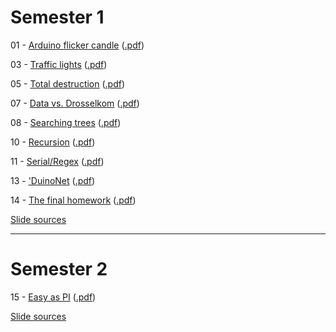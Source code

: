 <!--

                  Copyright (C)  2017  Leonard Göhrs.
   Permission is granted to copy, distribute and/or modify this document
    under the terms of the GNU Free Documentation License, Version 1.3
     or any later version published by the Free Software Foundation;
  with no Invariant Sections, no Front-Cover Texts, and no Back-Cover Texts.
      A copy of the license is included in the file "LICENSE-FDL.txt".

-->

Semester 1
==========

01 - [Arduino flicker candle][t1_html] ([.pdf][t1_pdf])

03 - [Traffic lights][t3_html] ([.pdf][t3_pdf])

05 - [Total destruction][t5_html] ([.pdf][t5_pdf])

07 - [Data vs. Drosselkom][t7_html] ([.pdf][t7_pdf])

08 - [Searching trees][t8_html] ([.pdf][t8_pdf])

10 - [Recursion][t10_html] ([.pdf][t10_pdf])

11 - [Serial/Regex][t11_html] ([.pdf][t11_pdf])

13 - ['DuinoNet][t13_html] ([.pdf][t13_pdf])

14 - [The final homework][t14_html] ([.pdf][t14_pdf])

[Slide sources][sources]

---

Semester 2
==========

15 - [Easy as PI][t15_html] ([.pdf][t15_pdf])

[Slide sources][sources]


[t1_html]: 01-arduino-flicker-candle.html
[t1_pdf]: 01-arduino-flicker-candle.pdf

[t3_html]: 03-traffic-lights.html
[t3_pdf]: 03-traffic-lights.pdf

[t5_html]: 05-total-destruction.html
[t5_pdf]: 05-total-destruction.pdf

[t7_html]: 07-data-vs-drosselkom.html
[t7_pdf]: 07-data-vs-drosselkom.pdf

[t8_html]: 08-searching-trees.html
[t8_pdf]: 08-searching-trees.pdf

[t10_html]: 10-recursion.html
[t10_pdf]: 10-recursion.pdf

[t11_html]: 11-serial-io.html
[t11_pdf]: 11-serial-io.pdf

[t13_html]: 13-duinonet.html
[t13_pdf]: 13-duinonet.pdf

[t14_html]: 14-homework-solution.html
[t14_pdf]: 14-homework-solution.pdf


[t15_html]: 15-easy-as-pi.html
[t15_pdf]: 15-easy-as-pi.pdf


[sources]: https://github.com/hnez/GDITutorials
